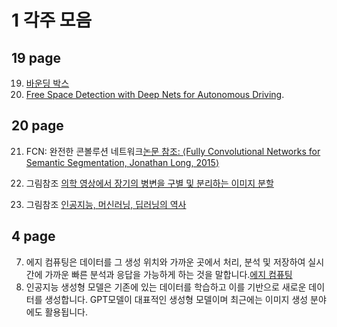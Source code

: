 # 1 각주 모음
## 19 page
  19. [바운딩 박스](https://wiki.openstreetmap.org/wiki/Bounding_Box)
  20. [Free Space Detection with Deep Nets for Autonomous Driving](http://cs231n.stanford.edu/reports/2015/pdfs/jpazhaya_final.pdf).
  
## 20 page
  21. FCN: 완전한 콘볼루션 네트워크[논문 참조: ⟨Fully Convolutional Networks for Semantic Segmentation, Jonathan Long, 2015⟩](https://arxiv.org/pdf/1411.4038.pdf)

  22. 그림참조 [의학 영상에서 장기의 병변을 구별 및 분리하는 이미지 분할](https://blogs.nvidia.co.kr/2021/12/17/nvidia-data-scientists-take-top-spots-in-miccai-2021-brain-tumor-segmentation-challenge/)

  23. 그림참조 [인공지능, 머신러닝, 딥러닝의 역사](https://developer.nvidia.com/deep-learning)


## 4 page
  7. 에지 컴퓨팅은 데이터를 그 생성 위치와 가까운 곳에서 처리, 분석 및 저장하여 실시간에 가까운 빠른 분석과 응답을 가능하게 하는 것을 말합니다.[에지 컴퓨팅](https://www.intel.co.kr/content/www/kr/ko/edge-computing/what-is-edge-computing.html)
  8. 인공지능 생성형 모델은 기존에 있는 데이터를 학습하고 이를 기반으로 새로운 데이터를 생성합니다. GPT모델이 대표적인 생성형 모델이며 최근에는 이미지 생성 분야에도 활용됩니다.

